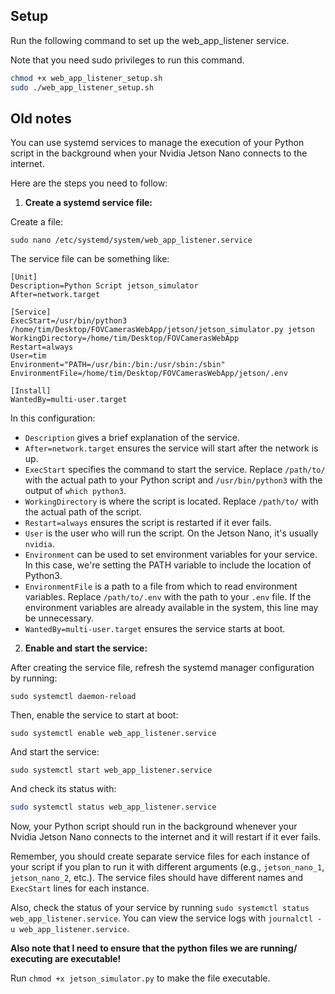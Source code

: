 ## Setup

Run the following command to set up the web_app_listener service. 

Note that you need sudo privileges to run this command.

```bash
chmod +x web_app_listener_setup.sh 
sudo ./web_app_listener_setup.sh
```


## Old notes 

You can use systemd services to manage the execution of your Python script in the background when your Nvidia Jetson Nano connects to the internet.

Here are the steps you need to follow:

1. **Create a systemd service file:**

Create a file:

`sudo nano /etc/systemd/system/web_app_listener.service`

The service file can be something like:

```
[Unit]
Description=Python Script jetson_simulator
After=network.target

[Service]
ExecStart=/usr/bin/python3 /home/tim/Desktop/FOVCamerasWebApp/jetson/jetson_simulator.py jetson
WorkingDirectory=/home/tim/Desktop/FOVCamerasWebApp
Restart=always
User=tim
Environment="PATH=/usr/bin:/bin:/usr/sbin:/sbin"
EnvironmentFile=/home/tim/Desktop/FOVCamerasWebApp/jetson/.env

[Install]
WantedBy=multi-user.target
```
In this configuration:

- `Description` gives a brief explanation of the service.
- `After=network.target` ensures the service will start after the network is up.
- `ExecStart` specifies the command to start the service. Replace `/path/to/` with the actual path to your Python script and `/usr/bin/python3` with the output of `which python3`.
- `WorkingDirectory` is where the script is located. Replace `/path/to/` with the actual path of the script.
- `Restart=always` ensures the script is restarted if it ever fails.
- `User` is the user who will run the script. On the Jetson Nano, it's usually `nvidia`.
- `Environment` can be used to set environment variables for your service. In this case, we're setting the PATH variable to include the location of Python3.
- `EnvironmentFile` is a path to a file from which to read environment variables. Replace `/path/to/.env` with the path to your `.env` file. If the environment variables are already available in the system, this line may be unnecessary.
- `WantedBy=multi-user.target` ensures the service starts at boot.

2. **Enable and start the service:**

After creating the service file, refresh the systemd manager configuration by running:

```
sudo systemctl daemon-reload
```

Then, enable the service to start at boot:

```
sudo systemctl enable web_app_listener.service
```

And start the service:

```
sudo systemctl start web_app_listener.service
```

And check its status with:

```bash
sudo systemctl status web_app_listener.service
```

Now, your Python script should run in the background whenever your Nvidia Jetson Nano connects to the internet and it will restart if it ever fails.

Remember, you should create separate service files for each instance of your script if you plan to run it with different arguments (e.g., `jetson_nano_1`, `jetson_nano_2`, etc.). The service files should have different names and `ExecStart` lines for each instance.

Also, check the status of your service by running `sudo systemctl status web_app_listener.service`. You can view the service logs with `journalctl -u web_app_listener.service`.

**Also note that I need to ensure that the python files we are running/ executing are executable!**

Run `chmod +x jetson_simulator.py` to make the file executable.
